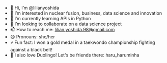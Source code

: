- 👋 Hi, I’m @lilianyoshida
- 👀 I’m interested in nuclear fusion, business, data science and innovation
- 🌱 I’m currently learning APIs in Python
- 💞️ I’m looking to collaborate on a data science project
- 📫 How to reach me: lilian.yoshida.98@gmail.com
- 😄 Pronouns: she/her
- ⚡ Fun fact: I won a gold medal in a taekwondo championship fighting against a black belt!
- 🦉 I also love Duolingo! Let's be friends there: haru_haruminha

<!---
lilianyoshida/lilianyoshida is a ✨ special ✨ repository because its `README.md` (this file) appears on your GitHub profile.
You can click the Preview link to take a look at your changes.
--->
